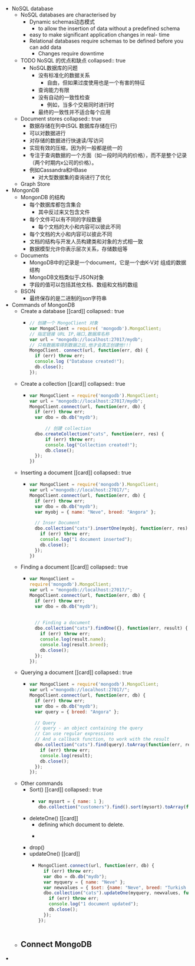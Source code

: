 - NoSQL database
	- NoSQL databases are characterised by
		- Dynamic schemas动态模式
			- to allow the insertion of data without a predefined schema
		- easy to make significant application changes in real- time
		- Relational databases require schemas to be defined before you can add data
			- Changes require downtime
	- TODO NoSQL 的优点和缺点
	  collapsed:: true
		- NoSQL数据库的问题
			- 没有标准化的数据关系
				- 自由，但如果过度使用也是一个有害的特征
			- 查询能力有限
			- 没有自动的一致性检查
				- 例如，当多个交易同时进行时
			- 最终的一致性并不适合每个应用
	- Document stores
	  collapsed:: true
		- 数据存储在列中(SQL 数据库存储在行)
		- 可以对数据进行
		- 对存储的数据进行快速读/写访问
		- 实现有效的压缩，因为列一般都是统一的
		- 专注于查询数据的一个方面（如一段时间内的价格），而不是整个记录（两个时期内x公司的价格）。
		- 例如Cassandra和HBase
			- 对大型数据集的查询进行了优化
	- Graph Store
- MongonDB
	- MongonDB 的结构
		- 每个数据库都包含集合
			- 其中反过来又包含文件
		- 每个文件可以有不同的字段数量
			- 每个文档的大小和内容可以彼此不同
		- 每个文档的大小和内容可以彼此不同
		- 文档的结构与开发人员构建类和对象的方式相一致
		- 数据模型允许你表示层次关系，存储数组等
	- Documents
		- MongoDB中的记录是一个document，它是一个由K-V对 组成的数据结构
		- MongoDB文档类似于JSON对象
		- 字段的值可以包括其他文档、数组和文档的数组
	- BSON
		- 最终保存的是二进制的json字符串
- Commands of MongonDB
	- Create a database [[card]]
	  collapsed:: true
		- ```js
		  // 创建一个 MongoClient 对象
		  var MongoClient = require( 'mongodb').MongoClient;
		  // 指定链接 URL IP,端口,数据库名称
		  var url = "mongodb://localhost:27017/mydb";
		  // 只有数据库得到数据之后,他才会真正创建他!!!
		  MongoClient. connect(url, function(err, db) {
		  	if (err) throw err;
		  	console.log ("Database created!");
		  	db.close();
		  });
		  
		  ```
	- Create a collection [[card]]
	  collapsed:: true
		- ```js
		  var MongoClient = require('mongodb').MongoClient;
		  var url = "mongodb://localhost:27017/mydb";
		  MongoClient.connect(url, function(err, db) {
		  	if (err) throw err;
		  	var dbo = db.db("mydb");
		    
		    	// 创建 collection
		  	dbo.createCollection("cats", function(err, res) { 
		        if (err) throw err;
		        console.log("Collection created!"); 
		        db.close();
		  	});
		  })
		  ```
	- Inserting a document [[card]]
	  collapsed:: true
		- ```js
		  var MongoClient = require('mongodb').MongoClient;
		  var url ="mongodb://localhost:27017/";
		  MongoClient.connect(url, function(err, db) {
		    if (err) throw err;
		    var dbo = db.db("mydb");
		    var myobj = { name: "Neve", breed: "Angora" };
		    
		    // Inser Document
		    dbo.collection("cats").insertOne(myobj, function(err, res) {
		      if (err) throw err;
		      console.log("1 document inserted"); 
		      db.close();
		    });
		  })
		  ```
	- Finding a document [[card]]
	  collapsed:: true
		- ```js
		  var MongoClient =
		  require('mongodb').MongoClient;
		  var url = "mongodb://localhost:27017/";
		  MongoClient.connect(url, function(err, db) {
		    if (err) throw err;
		    var dbo = db.db("mydb");
		    
		    
		    // Finding a document
		    dbo.collection("cats").findOne({}, function(err, result) {
		      if (err) throw err; 
		      console.log(result.name); 
		      console.log(result.breed); 
		      db.close();
		    });
		  });
		  ```
	- Querying a document [[card]]
	  collapsed:: true
		- ```js
		  var MongoClient = require('mongodb').MongoClient;
		  var url ="mongodb://localhost:27017/";
		  MongoClient.connect(url, function(err, db) {
		    if (err) throw err;
		    var dbo = db.db("mydb");
		    var query = { breed: "Angora" };
		    
		    // Query
		    // query - an object containing the query
		    // Can use regular expressions
		    // And a callback function, to work with the result
		    dbo.collection("cats").find(query).toArray(function(err, result) {
		      if (err) throw err; 
		      console.log(result); 
		      db.close();
		    });
		  });
		  ```
	- Other commands
		- Sort() [[card]]
		  collapsed:: true
			- ```js
			  var mysort = { name: 1 };
			  dbo.collection("customers").find().sort(mysort).toArray(function(e rr, result)
			  ```
		- deleteOne() [[card]]
			- defining which document to delete.
			- ```js
			  ```
		- drop()
		- updateOne() [[card]]
			- ```js
			  MongoClient.connect(url, function(err, db) {
			    if (err) throw err;
			    var dbo = db.db("mydb");
			    var myquery = { name: "Neve" };
			    var newvalues = { $set: {name: "Neve", breed: "Turkish Van" } }; 
			    dbo.collection("cats").updateOne(myquery, newvalues, function(err, res) {
			      if (err) throw err;
			      console.log("1 document updated"); 
			      db.close();
			    });
			  });
			  	
			  ```
	- Connect MongoDB
		-
-